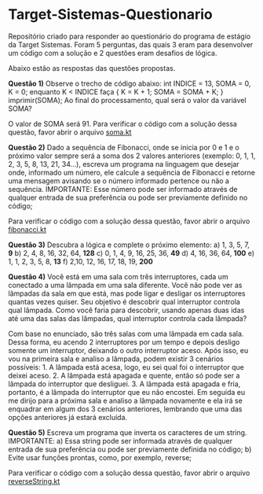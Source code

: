 # Target-Sistemas-Questionario

Repositório criado para responder ao questionário do programa de estágio da Target Sistemas. Foram 5 perguntas, das quais 3 eram para desenvolver um código com a solução e 2 questões eram desafios de lógica.  

Abaixo estão as respostas das questões propostas.


**Questão 1)** Observe o trecho de código abaixo: int INDICE = 13, SOMA = 0, K = 0; enquanto K < INDICE faça { K = K + 1; SOMA = SOMA + K; } imprimir(SOMA); Ao final do processamento, qual será o valor da variável SOMA?

O valor de SOMA será 91. 
Para verificar o código com a solução dessa questão, favor abrir o arquivo [soma.kt](https://github.com/MateusLVolkers/Target-Sistemas-Questionario/blob/main/soma.kt)


**Questão 2)** Dado a sequência de Fibonacci, onde se inicia por 0 e 1 e o próximo valor sempre será a soma dos 2 valores anteriores (exemplo: 0, 1, 1, 2, 3, 5, 8, 13, 21, 34...), escreva um programa na linguagem que desejar onde, informado um número, ele calcule a sequência de Fibonacci e retorne uma mensagem avisando se o número informado pertence ou não a sequência. IMPORTANTE: Esse número pode ser informado através de qualquer entrada de sua preferência ou pode ser previamente definido no código;

Para verificar o código com a solução dessa questão, favor abrir o arquivo [fibonacci.kt](https://github.com/MateusLVolkers/Target-Sistemas-Questionario/blob/main/fibonacci.kt)


**Questão 3)** Descubra a lógica e complete o próximo elemento:
a) 1, 3, 5, 7, **9**
b) 2, 4, 8, 16, 32, 64, **128**
c) 0, 1, 4, 9, 16, 25, 36, **49**
d) 4, 16, 36, 64, **100**
e) 1, 1, 2, 3, 5, 8, **13**
f) 2,10, 12, 16, 17, 18, 19, **200**


**Questão 4)** Você está em uma sala com três interruptores, cada um conectado a uma lâmpada em uma sala diferente. Você não pode ver as lâmpadas da sala em que está, mas pode ligar e desligar os interruptores quantas vezes quiser. Seu objetivo é descobrir qual interruptor controla qual lâmpada. Como você faria para descobrir, usando apenas duas idas até uma das salas das lâmpadas, qual interruptor controla cada lâmpada?

Com base no enunciado, são três salas com uma lâmpada em cada sala. Dessa forma, eu acendo 2 interruptores por um tempo e depois desligo somente um interruptor, deixando o outro interruptor aceso. Após isso, eu vou na primeira sala e analiso a lâmpada, podem existir 3 cenários possíveis:
	1. A lâmpada está acesa, logo, eu sei qual foi o interruptor que deixei aceso.
	2. A lâmpada está apagada e quente, então só pode ser a lâmpada do interruptor que 	desliguei.
	3. A lâmpada está apagada e fria, portanto, é a lâmpada do interruptor que eu não encostei.
Em seguida eu me dirijo para a próxima sala e analiso a lâmpada novamente e ela irá se enquadrar em algum dos 3 cenários anteriores, lembrando que uma das opções anteriores já estará excluída.


**Questão 5)** Escreva um programa que inverta os caracteres de um string. 
IMPORTANTE: 
a) Essa string pode ser informada através de qualquer entrada de sua preferência ou pode ser previamente definida no código; 
b) Evite usar funções prontas, como, por exemplo, reverse;

Para verificar o código com a solução dessa questão, favor abrir o arquivo [reverseString.kt](https://github.com/MateusLVolkers/Target-Sistemas-Questionario/blob/main/reverseString.kt)

